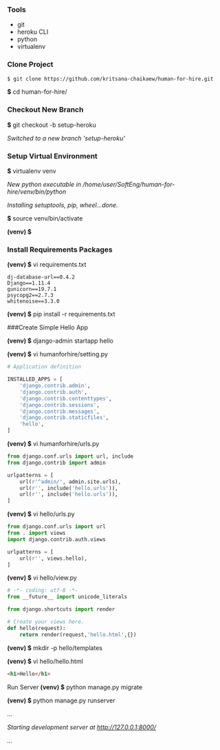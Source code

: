 ### Tools
* git
* heroku CLI
* python
* virtualenv

### Clone Project
```bash
$ git clone https://github.com/kritsana-chaikaew/human-for-hire.git
```
**$** cd human-for-hire/

### Checkout New Branch
**$** git checkout -b setup-heroku

*Switched to a new branch 'setup-heroku'*

### Setup Virtual Environment
**$** virtualenv venv

*New python executable in /home/user/SoftEng/human-for-hire/venv/bin/python*

*Installing setuptools, pip, wheel...done.*

**$** source venv/bin/activate

**(venv) $**

### Install Requirements Packages
**(venv) $** vi requirements.txt
```text
dj-database-url==0.4.2
Django==1.11.4
gunicorn==19.7.1
psycopg2==2.7.3
whitenoise==3.3.0
```

**(venv) $** pip install -r requirements.txt

###Create Simple Hello App

**(venv) $** django-admin startapp hello

**(venv) $** vi humanforhire/setting.py
```python
# Application definition

INSTALLED_APPS = [
    'django.contrib.admin',
    'django.contrib.auth',
    'django.contrib.contenttypes',
    'django.contrib.sessions',
    'django.contrib.messages',
    'django.contrib.staticfiles',
    'hello',
]
```

**(venv) $** vi humanforhire/urls.py
```python
from django.conf.urls import url, include
from django.contrib import admin

urlpatterns = [
    url(r'^admin/', admin.site.urls),
    url(r'', include('hello.urls')),
    url(r'', include('hello.urls')),
]
```

**(venv) $** vi hello/urls.py
```python
from django.conf.urls import url
from . import views
import django.contrib.auth.views

urlpatterns = [
    url(r'', views.hello),
]
```

**(venv) $** vi hello/view.py
```python
# -*- coding: utf-8 -*-
from __future__ import unicode_literals

from django.shortcuts import render

# Create your views here.
def hello(request):
    return render(request,'hello.html',{})
```

**(venv) $** mkdir -p hello/templates

**(venv) $** vi hello/hello.html
```html
<h1>Hello</h1>
```

Run Server
**(venv) $** python manage.py migrate

**(venv) $** python manage.py runserver

*...*

*Starting development server at http://127.0.0.1:8000/*

*...*

